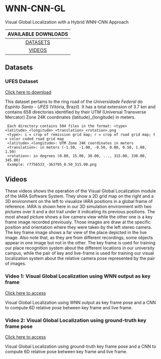 # WNN-CNN-GL

Visual Global Localization with a Hybrid WNN-CNN Approach

| AVAILABLE DOWNLOADS |
| :------------------: |
| [DATASETS](#datasets) |
| [VIDEOS](#videos) |

## Datasets

### UFES Dataset 

[Click here to download]() 

This dataset pertains to the ring road of the _Universidade Federal do Espírito Santo - UFES_ (Vitória, Brazil). It has a total extension of 3.7 km and contains 658 directories identified by their UTM (Universal Transverse Mercator) Zone 24K coordinates {latitude}_{longitude} in meters. 
```
 Each directory contains 504 files in the format: <type><latitude>_<longitude>_<translation>_<rotation>.png 
 <type>: i = crop of remission grid map; r = crop of road grid map; t = color coded road grid map 
 <latitude>_<longitude>: UTM Zone 24K coordinates in meters 
 <translation>: in meters (-1.50, -1.00, -0.50, 0.00, 0.50, 1.00, 1.50) 
 <rotation>: in degrees (0.00, 15.00, 30.00, ..., 315.00, 330.00, 345.00) 
 Example: r7756533_-363795_0.50_315.00.png 
```

## Videos 

These videos shows the operation of the Visual Global Localization module of the IARA Software System. 
They show a 2D grid map on the right and a 3D environment on the left to visualize IARA positions in a global frame of reference. IARA is shown here in our 3D simulation environment with two pictures over it and a dot trail under it indicating its previous positions. The most ahead picture shows a live camera view while the other one is a key frame image recorded previously. Those images are draw at the specific position and orientation where they were taken by the left stereo camera. The key frame image shows a far view of the place depicted in the live image. Also note that, as they are from different recordings, some objects appear in one image but not in the other. The key frame is used for training our place recognition system about the different locations in our university campus, while the pair of key and live-frame is used for training our visual localization system about the relative camera pose represented by the pair of images.

### Video 1: Visual Global Localization using WNN output as key frame 

[Click here to access](https://youtu.be/uVYQZQDbZsA)

Visual Global Localization using WNN output as key frame pose and a CNN to compute 6D relative pose between key frame and live frame.

### Video 2: Visual Global Localization using ground-truth key frame pose 

[Click here to access](https://youtu.be/B_UgAlsW99s)

Visual Global Localization using ground-truth key frame pose and a CNN to compute 6D relative pose between key frame and live frame.
